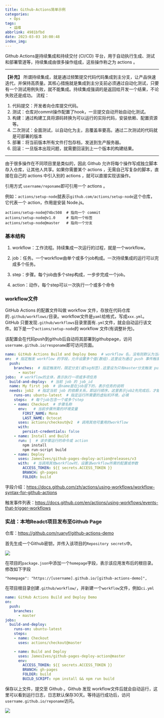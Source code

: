 ```yaml
---
title: Github-Actions简单示例
categories:
  - Ops
tags:
  - 运维
abbrlink: 4981bfbd
date: 2023-03-03 10:00:48
index_img:
---
```


<!-- more -->
<!-- categories:Dev、Ops、Study、Sth、News、work-->
<!-- tags: 
Python、MySQL、LeetCode、机器学习、Linux、Big Data、Java、BlockChain、Docker、Web 、分布式、
Maven、数据结构、JVM、JavaScript、Crontab、Shell、Ubuntu、VPN、NodeJS、String、VM、Hadoop、
Life、树莓派、Git、Hexo、算法、运维、网络、看法、电影、美学、写作、哲学、文档、绘画、前端、
历史、政治、社会、导购
 -->
Github Actions是持续集成和持续交付 (CI/CD) 平台，用于自动执行生成、测试和部署管道等，持续集成由很多操作组成，这些操作称之为 actions 。

----

**【补充】**
所谓持续集成，就是通过频繁提交代码代码集成到主分支，让产品快速迭代，并保持高质量。其核心措施就是集成到主分支前必须通过自动化测试，只要有一个测试用例失败，就不能集成。持续集成强调的是返回给开发一个结果，不论失败还是成功。
流程：

1. 代码提交：开发者向仓库提交代码。
2. 测试：仓库对commit操作配置了hook，一旦提交自动开始自动化测试。
3. 构建：通过构建工具将源码转换为可以运行的实际代码，安装依赖、配置资源等。
4. 二次测试：全面测试，以自动化为主，且覆盖率要高。通过二次测试的代码就是可部署的版本
5. 部署：将当前版本所有文件打包存档，发送到生产服务器。
6. 回滚：一旦版本出现问题，就需要回滚到上一个版本的构建结果。

----

由于很多操作在不同项目里是类似的，因此 Github 允许将每个操作写成独立脚本存入仓库，让其他人共享。如果你需要某个 actions ，无需自己写复杂的脚本，直接在自己的 actions 中引入别的 actions ，就可以直接实现该操作。

引用方式
`username/reponame`即可引用一个 actions 。

例如：`actions/setup-node`就表示`github.com/actions/setup-node`这个仓库，它代表一个 action，作用是安装 Node.js。
```
actions/setup-node@74bc508  # 指向一个 commit
actions/setup-node@v1.0     # 指向一个标签
actions/setup-node@master   # 指向一个分支
```

### 基本结构

1. workflow：工作流程。持续集成一次运行的过程，就是一个workflow。

2. job：任务。一个workflow由单个或多个job构成。一次持续集成的运行可以完成多个任务。

3. step：步骤。每个job由多个step构成，一步步完成一个job。

4. action：动作，每个step可以一次执行一个或多个命令

### workflow文件

GitHub Actions 的配置文件叫做 workflow 文件，存放在代码仓库的`.github/workflows/`目录。workflow文件是`yaml`给格式，写成`xxx.yml`。GitHub 只要发现`.github/workflows`目录里面有`.yml`文件，就会自动运行该文件。如下是一个`actions/setup-node`的 workflow 文件(有调整补充)。

该配置会在代码push到github后自动将其部署到githubpage，访问`username.github.io/responame`即可访问页面。

```yaml
name: GitHub Actions Build and Deploy Demo  # workflow 名，没有则默认为当前文件名
on:  # 指定触发 workflow 的字段，允许设置多个值(数组).这里设为通过 push 事件触发的
  push:
    branches:  # 指定触发时，限定分支(或tag标签).这里设为只有master分支触发 push 事件才会触发workflow
      - master
jobs:  # workflow的主体，表示执行一项或多项任务
  build-and-deploy:  # 当前 job 的 job_id
  name: My first job  # 该name是在job层下的，表示任务的说明
  needs: job2  # 指定当前 job 的依赖关系，即运行顺序。这里表示job2先完成后，才能完成当前任务
    runs-on: ubuntu-latest  # 指定运行所需要的虚拟机环境，必填
    steps:  # 每个job包含一个或多个step
    - name: Checkout  # 步骤名称 
      env:   # 当前步骤所需的环境变量
        FIRST_NAME: Mona
        LAST_NAME: Octocat
      uses: actions/checkout@v2  # 调用其他可重用的workflow
      with:
        persist-credentials: false
    - name: Install and Build
      run: |  # 该步骤运行的命令或 action
        npm install
        npm run-script build
    - name: Deploy
      uses: JamesIves/github-pages-deploy-action@releases/v3
      with:  # 当调用其他workflow时，设置该workflow所需的配置或参数
        ACCESS_TOKEN: ${{ secrets.ACCESS_TOKEN }}
        BRANCH: gh-pages
        FOLDER: build
```

字段介绍：https://docs.github.com/zh/actions/using-workflows/workflow-syntax-for-github-actions

触发事件列表：https://docs.github.com/en/actions/using-workflows/events-that-trigger-workflows

### 实战：本地Readct项目发布至Github Page

仓库：https://github.com/ruanyf/github-actions-demo

首先生成一个Github密钥，并传入该项目的`Repository secrets`中。

![](https://blog-cnd-1307088890.cos.ap-guangzhou.myqcloud.com/202303021727375.png)

在项目的`package.json`中添加一个`homepage`字段，表示该应用发布后的根目录。修改如下字段

```
"homepage": "https://[username].github.io/[github-actions-demo]",
```

在项目根目录创建`.github/workflow/`，并新建一个`workflow`文件，例如`ci.yml`

```yaml
name: GitHub Actions Build and Deploy Demo
on:
  push:
    branches:
      - master
jobs:
  build-and-deploy:
    runs-on: ubuntu-latest
    steps:
    - name: Checkout
      uses: actions/checkout@master

    - name: Build and Deploy
      uses: JamesIves/github-pages-deploy-action@master
      env:
        ACCESS_TOKEN: ${{ secrets.ACCESS_TOKEN }}
        BRANCH: gh-pages
        FOLDER: build
        BUILD_SCRIPT: npm install && npm run build
```

保存以上文件，提交至 Github 。Github 发现 workflow文件后就会自动运行，这里可以看到运行日志，日志默认保存30天。等待运行成功后，访问`username.github.io/reponame`访问。

![](https://blog-cnd-1307088890.cos.ap-guangzhou.myqcloud.com/202303021735144.png)

